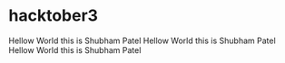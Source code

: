 # hacktober3
Hellow World this is Shubham Patel
Hellow World this is Shubham Patel
Hellow World this is Shubham Patel
